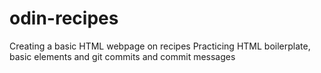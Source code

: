 # odin-recipes
Creating a basic HTML webpage on recipes
Practicing HTML boilerplate, basic elements and git commits and commit messages

